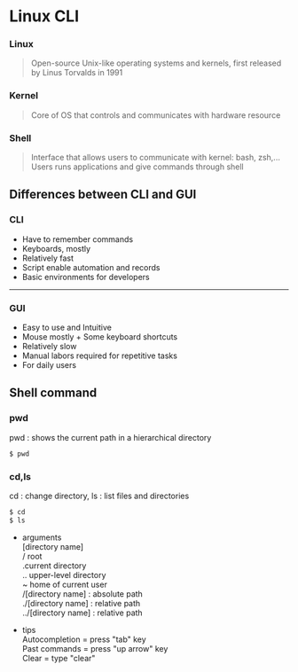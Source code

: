 # Linux CLI



### Linux 
>Open-source Unix-like operating systems and kernels, first released by Linus Torvalds in 1991

### Kernel
>Core of OS that controls and communicates with hardware resource

### Shell
>Interface that allows users to communicate with kernel: bash, zsh,...             
>Users runs applications and give commands through shell


## Differences between CLI and GUI

### CLI
- Have to remember commands
- Keyboards, mostly
- Relatively fast
- Script enable automation and records
- Basic environments for developers
---
### GUI
- Easy to use and Intuitive
- Mouse mostly + Some keyboard shortcuts
- Relatively slow
- Manual labors required for repetitive tasks
- For daily users


## Shell command

### pwd
pwd : shows the current path in a hierarchical directory
```sh
$ pwd
```

### cd,ls
cd : change directory, ls : list files and directories 
``` sh
$ cd
$ ls
```

- arguments      
 [directory name]        
 / root         
 .current directory           
 .. upper-level directory          
 ~ home of current user          
 /[directory name] : absolute path           
 ./[directory name] : relative path          
 ../[directory name] : relative path          

- tips      
Autocompletion = press "tab" key            
Past commands = press "up arrow" key        
Clear = type "clear"
